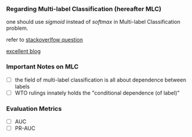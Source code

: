 ### Regarding Multi-label Classification (hereafter MLC)

one should use *sigmoid* instead of *softmax* in Multi-label Classification 
problem. 

refer to [stackoverlfow question](https://stackoverflow.com/questions/50285883/tensorflow-cross-entropy-for-multi-labels-classification)

[excellent blog](https://nickcdryan.com/2017/01/23/multi-label-classification-a-guided-tour/)

### Important Notes on MLC
- [ ] the field of multi-label classification is all about dependence between 
labels
- [ ] WTO rulings innately holds the "conditional dependence (of label)" 

### Evaluation Metrics
- [ ] AUC
- [ ] PR-AUC